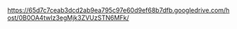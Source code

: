 https://65d7c7ceab3dcd2ab9ea795c97e60d9ef68b7dfb.googledrive.com/host/0B0OA4twIz3egMjk3ZVUzSTN6MFk/
